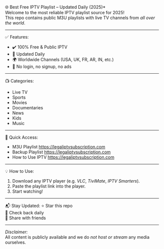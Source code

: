  🌐 Best Free IPTV Playlist – Updated Daily (2025)*  
Welcome to the most reliable  IPTV playlist source for 2025!  
This repo contains public M3U playlists with live TV channels from *all over the world*.

---

✅ Features:
- ✔️ 100% Free & Public IPTV
- 📅 Updated Daily
- 🌍 Worldwide Channels (USA, UK, FR, AR, IN, etc.)
- 🧪 No login, no signup, no ads

---

📺 Categories:
- Live TV
- Sports
- Movies
- Documentaries
- News
- Kids
- Music

---

🔗 Quick Access:
- M3U Playlist https://legaliptvsubscription.com
- Backup Playlist https://legaliptvsubscription.com
- How to Use IPTV https://legaliptvsubscription.com

---

💡 How to Use:
1. Download any IPTV player (e.g. *VLC*, *TiviMate*, *IPTV Smarters*).
2. Paste the playlist link into the player.
3. Start watching!

---

📬 Stay Updated:
⭐ Star this repo  
🔁 Check back daily  
📣 Share with friends  

---

*Disclaimer:*  
All content is publicly available and we do *not host or stream* any media ourselves.
